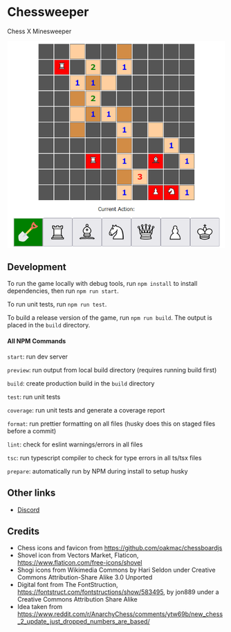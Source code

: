 # Chessweeper

Chess X Minesweeper

![Preview](.github/preview.png)

## Development

To run the game locally with debug tools, run `npm install` to install dependencies, then run `npm run start`.

To run unit tests, run `npm run test`.

To build a release version of the game, run `npm run build`. The output is placed in the `build` directory.

#### All NPM Commands

`start`: run dev server

`preview`: run output from local build directory (requires running build first)

`build`: create production build in the `build` directory

`test`: run unit tests

`coverage`: run unit tests and generate a coverage report

`format`: run prettier formatting on all files (husky does this on staged files before a commit)

`lint`: check for eslint warnings/errors in all files

`tsc`: run typescript compiler to check for type errors in all ts/tsx files

`prepare`: automatically run by NPM during install to setup husky

## Other links

- [Discord](https://discord.gg/VjJ95N2mV9)

## Credits

- Chess icons and favicon from https://github.com/oakmac/chessboardjs
- Shovel icon from Vectors Market, Flaticon, https://www.flaticon.com/free-icons/shovel
- Shogi icons from Wikimedia Commons by Hari Seldon under Creative Commons Attribution-Share Alike 3.0 Unported
- Digital font from The FontStruction, https://fontstruct.com/fontstructions/show/583495, by jon889 under a Creative Commons Attribution Share Alike
- Idea taken from https://www.reddit.com/r/AnarchyChess/comments/ytw69b/new_chess_2_update_just_dropped_numbers_are_based/
